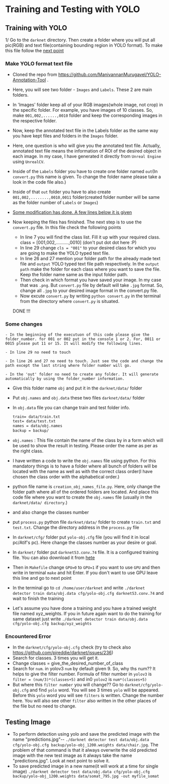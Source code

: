 Training and Testing with YOLO
==============================


## Training with YOLO

1/ Go to the `darknet` directory. Then create a folder where you will put all pic(RGB) and text file(containing bounding region in YOLO format). To make this file follow the [next point](#make-yolo-format-text-file)

### Make YOLO format text file

- Cloned the repo from https://github.com/ManivannanMurugavel/YOLO-Annotation-Tool .
- Here, you will see two folder - `Images` and `Labels`. These 2 are main folders.
- In 'Images' folder keep all of your RGB images(whole image, not crop) in the specific folder. For example, you have images of 10 classes. So, make `001,002,......,0010` folder and keep the corresponding images in the respective folder.
- Now, keep the annotated text file in the Labels folder as the same way you have kept files and folders in the `Images` folder.
- Here, one question is who will give you the annotated text file. Actually, annotated text file means the information of ROI of the desired object in each image. In my case, I have generated it directly from `Unreal Engine` using `UnrealCV`.
- Inside of the `Labels` folder you have to create one folder named `out`(In `convert.py` this name is given. To change the folder name please take a look in the code file also.)
- Inside of that `out` folder you have to also create `001,002,........,0010,0011` folder(created folder number will be same as the folder number of `Labels` or `Images`)

- [Some modification has done. A few lines below it is given](#some-changes)

- Now keeping the files has finished. The next step is to use the `convert.py` file. In this file check the following points
    - In line 7 you will find the class list. Fill it up with your required class. class = [001,002,..........,0010] (don't put dot dot here :P)
    - In line 29 change `cls = "001"` to your desired class for which you are going to make the YOLO typed text file.
    - In line 26 and 27 mention your folder path for the already made text file and `output` YOLO typed text file path respectively. In the `output path` make the folder for each class where you want to save the file. Keep the folder name same as the input folder path.
    - Then check in which format you have saved your image. In my case that was `.png`. But `convert.py` file by default will take `.jpg` format. So, change all `.jpg` to your desired image format in the convert.py file.
    - Now excute `convert.py` by writing `python convert.py` in the terminal from the directory where `convert.py` is situated.

    DONE !!!

### Some changes

    - In the beginning of the executuon of this code please give the folder_number. for 001 or 002 put in the console 1 or 2. For, 0011 or 0015 please put 11 or 15. It will modify the following lines.

    - In line 29 no need to touch

    - In line 26 and 27 no need to touch. Just see the code and change the path except the last string where folder number will go.

    - In the 'out' folder no need to create any folder. It will generate automatically by using the folder_number information.

- Give this folder name `obj` and put it in the `darknet/data/` folder
- Put `obj.names` and `obj.data` these two files `darknet/data/` folder
- In `obj.data` file you can change train and test folder info.
    ```xml
    train= data/train.txt
    test= data/test.txt
    names = data/obj.names
    backup = backup/
    ```

- `obj.names` : This file contain the name of the class by in a form which will be used to show the result in testing. Please order the name as per as the right class.
- I have written a code to write the `obj.names` file using python. For this mandatory things is to have a folder where all bunch of folders will be located with the name as well as with the correct class order(I have chosen the class order with the alphabetical order.)

- python file name is `creation_obj_names_file.py`. Here, only change the folder path where all of the ordered folders are located. And place this code file where you want to create the `obj.names` file (usually in the `darknet/data/ directory`.)

- and also change the classes number

- put `process.py` python file `darknet/data/` folder to create `train.txt` and `test.txt`. Change the directory address in the `process.py` file
- In `darknet/cfg/` folder put `yolo-obj.cfg` file (you will find it in local pc/Atif's pc). Here change the classes number as your desire or goal.
- In `darknet/` folder put `darknet53.conv.74` file. It is a configured training file. You can also download it from [hete](https://github.com/mathieuorhan/darknet)
- Then in `Makefile` change `GPU=0` to `GPU=1` if you want to use `GPU` and then write in terminal `make` and hit Enter. If you don't want to use GPU leave this line and go to next point
- In the terminal go to `cd /home/user/darknet` and write `./darknet detector train data/obj.data cfg/yolo-obj.cfg darknet53.conv.74` and wait to finish the training
-  Let's assume you have done a training and you have a trained weight file named xyz_weights. If you in future again want to do the training for same dataset just write
`./darknet detector train data/obj.data cfg/yolo-obj.cfg backup/xyz_weights`


### Encountered Error

- In the `darknet/cfg/yolo-obj.cfg` check (try to check also https://github.com/pjreddie/darknet/issues/236)
- Search for classes. 3 times you will get it.
- Change classes = give_the_desired_number_of_class
- Search for `num`. in yolov3 `num` by default given 9. So, why ths num?? It helps to give the filter number. Formula of filter number in `yolov3` is `filter = (num/3)*(classes+5)` and in0 `yolov2` is `num*(classes+5)`
- But where this `filter number` you will change?? Go to `darknet/cfg/yolo-obj.cfg` and find `yolo` word. You will see 3 times `yolo` will be appeared. Before this `yolo` word you will see `filters` is written. Change the number here. You will also see other `filter` also written in the other places of the file but no need to change.

## Testing Image

- To perform detection using yolo and save the predicted image with the name "predictions.jpg"--
`./darknet detector test data/obj.data cfg/yolo-obj.cfg backup/yolo-obj_1200.weights data/chair.jpg`. The problem of that command is that it always overwrite the old predicted image with the new test image as it always take the name "predictions.jpg". Look at next point to solve it.
- To save predicted image in a new name(it will work at a time for single image)
`./darknet detector test data/obj.data cfg/yolo-obj.cfg backup/yolo-obj_1200.weights data/somat_795.jpg -out myfile_somat`
